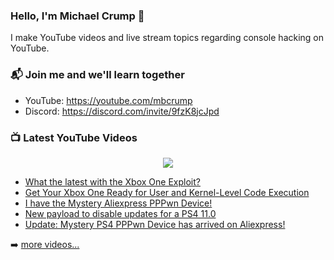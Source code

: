 ### Hello, I'm Michael Crump 👋

I make YouTube videos and live stream topics regarding console hacking on YouTube. 

### 📬 Join me and we'll learn together

- YouTube: https://youtube.com/mbcrump
- Discord: https://discord.com/invite/9fzK8jcJpd

### 📺 Latest YouTube Videos

<div align="center">

[<img src="https://img.shields.io/badge/-Subscribe-red?style=for-the-badge&logo=youtube&logoColor=white"/>](https://www.youtube.com/c/mbcrump?sub_confirmation=1)

</div>

<!-- YOUTUBE:START -->
- [What the latest with the Xbox One Exploit?](https://www.youtube.com/watch?v=sCwIZh_q7Ls)
- [Get Your Xbox One Ready for User and Kernel-Level Code Execution](https://www.youtube.com/watch?v=MxJr586K5uo)
- [I have the Mystery Aliexpress PPPwn Device!](https://www.youtube.com/watch?v=ch4YNiCCTZw)
- [New payload to disable updates for a PS4 11.0](https://www.youtube.com/watch?v=F0Lk9rjaeCw)
- [Update: Mystery PS4 PPPwn Device has arrived on Aliexpress!](https://www.youtube.com/watch?v=PWfmasttRKw)
<!-- YOUTUBE:END -->

➡️ [more videos...](https://youtube.com/mbcrump)

